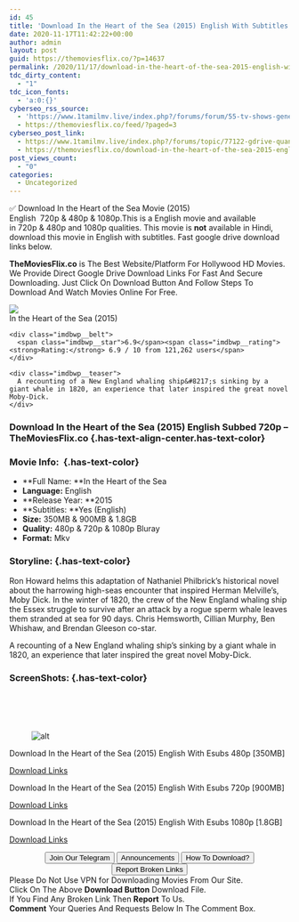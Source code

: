 ```yaml
---
id: 45
title: 'Download In the Heart of the Sea (2015) English With Subtitles 480p [350MB] || 720p [900MB] || 1080p [1.8GB]'
date: 2020-11-17T11:42:22+00:00
author: admin
layout: post
guid: https://themoviesflix.co/?p=14637
permalink: /2020/11/17/download-in-the-heart-of-the-sea-2015-english-with-subtitles-480p-350mb-720p-900mb-1080p-1-8gb/
tdc_dirty_content:
  - "1"
tdc_icon_fonts:
  - 'a:0:{}'
cyberseo_rss_source:
  - 'https://www.1tamilmv.live/index.php?/forums/forum/55-tv-shows-general-videos.xml/&page=3'
  - https://themoviesflix.co/feed/?paged=3
cyberseo_post_link:
  - https://www.1tamilmv.live/index.php?/forums/topic/77122-gdrive-quantico-complete-tv-series-season-01-02-03-720p-amzn-webdl-32gb/
  - https://themoviesflix.co/download-in-the-heart-of-the-sea-2015-english-480p-720p-1080p/
post_views_count:
  - "0"
categories:
  - Uncategorized
---
```

✅&nbsp;Download&nbsp;In the Heart of the Sea&nbsp;Movie&nbsp;(2015) English&nbsp;&nbsp;720p&nbsp;&&nbsp;480p&nbsp;&&nbsp;1080p.This is&nbsp;a&nbsp;English&nbsp;movie and available in&nbsp;720p&nbsp;&&nbsp;480p&nbsp;and&nbsp;1080p&nbsp;qualities. This movie is&nbsp;**not**&nbsp;available in Hindi, download this movie in English with subtitles. Fast google drive download links below.

**TheMoviesFlix.co**&nbsp;is The Best Website/Platform For Hollywood HD Movies. We Provide Direct Google Drive Download Links For Fast And Secure Downloading. Just Click On Download Button And Follow Steps To Download And Watch Movies Online For Free.

<div class="imdbwp imdbwp--movie dark">
  <div class="imdbwp__thumb">
    <a class="imdbwp__link" target="_blank" title="In the Heart of the Sea" href="https://www.imdb.com/title/tt1390411/" rel="nofollow noopener noreferrer"><img class="imdbwp__img" src="https://m.media-amazon.com/images/M/MV5BMjA5NzUwODExM15BMl5BanBnXkFtZTgwNjM0MzE4NjE@._V1_SX300.jpg" /></a>
  </div>
  
  <div class="imdbwp__content">
    <div class="imdbwp__header">
      <span class="imdbwp__title">In the Heart of the Sea</span> (2015)
    </div>
    
    <div class="imdbwp__belt">
      <span class="imdbwp__star">6.9</span><span class="imdbwp__rating"><strong>Rating:</strong> 6.9 / 10 from 121,262 users</span>
    </div>
    
    <div class="imdbwp__teaser">
      A recounting of a New England whaling ship&#8217;s sinking by a giant whale in 1820, an experience that later inspired the great novel Moby-Dick.
    </div>
  </div>
</div>

### Download In the Heart of the Sea (2015) English Subbed 720p – TheMoviesFlix.co {.has-text-align-center.has-text-color}

### Movie Info:&nbsp; {.has-text-color}

  * **Full Name:&nbsp;**In the Heart of the Sea
  * **Language:**&nbsp;English
  * **Release Year:&nbsp;**2015
  * **Subtitles:&nbsp;**Yes (English)
  * **Size:**&nbsp;350MB & 900MB & 1.8GB
  * **Quality:**&nbsp;480p & 720p & 1080p Bluray
  * **Format:**&nbsp;Mkv

### Storyline: {.has-text-color}

Ron Howard helms this adaptation of Nathaniel Philbrick’s historical novel about the harrowing high-seas encounter that inspired Herman Melville’s, Moby Dick. In the winter of 1820, the crew of the New England whaling ship the Essex struggle to survive after an attack by a rogue sperm whale leaves them stranded at sea for 90 days. Chris Hemsworth, Cillian Murphy, Ben Whishaw, and Brendan Gleeson co-star.

A recounting of a New England whaling ship’s sinking by a giant whale in 1820, an experience that later inspired the great novel Moby-Dick.

### ScreenShots: {.has-text-color}

<div class="wp-block-image">
  <figure class="aligncenter"><img src="https://i.imgur.com/s03lf5b.png" alt /></figure>
</div>

<div class="wp-block-image">
  <figure class="aligncenter"><img src="https://i.imgur.com/T9blsSs.jpg" alt /></figure>
</div>

<div class="wp-block-image">
  <figure class="aligncenter"><img src="https://i.imgur.com/yDqrE4i.jpg" alt /></figure>
</div>

<div class="wp-block-image">
  <figure class="aligncenter"><img src="https://i.imgur.com/CffjFaw.png" alt /></figure>
</div>

<div class="wp-block-image">
  <figure class="aligncenter"><img src="https://i.imgur.com/X8VAfql.png" alt /></figure>
</div><figure class="wp-block-image">

![alt](https://i.imgur.com/TNuZtF8.jpg) </figure> 

<p class="has-text-align-center has-text-color has-medium-font-size">
  Download In the Heart of the Sea (2015) English With Esubs 480p [350MB]
</p>

<span class="mb-center maxbutton-3-center"><span class="maxbutton-3-container mb-container"><a class="maxbutton-3 maxbutton maxbutton-post-button" target="_blank" rel="nofollow noopener noreferrer" href="https://coinquint.com/a20026/"><span class="mb-text">Download Links</span></a></span></span>

<p class="has-text-align-center has-text-color has-medium-font-size">
  Download In the Heart of the Sea (2015) English With Esubs 720p [900MB]
</p>

<span class="mb-center maxbutton-3-center"><span class="maxbutton-3-container mb-container"><a class="maxbutton-3 maxbutton maxbutton-post-button" target="_blank" rel="nofollow noopener noreferrer" href="https://coinquint.com/a20028/"><span class="mb-text">Download Links</span></a></span></span>

<p class="has-text-align-center has-text-color has-medium-font-size">
  Download In the Heart of the Sea (2015) English With Esubs 1080p [1.8GB]
</p>

<span class="mb-center maxbutton-3-center"><span class="maxbutton-3-container mb-container"><a class="maxbutton-3 maxbutton maxbutton-post-button" target="_blank" rel="nofollow noopener noreferrer" href="https://coinquint.com/a20030/"><span class="mb-text">Download Links</span></a></span></span>

<center>
</center>

<center>
  <a href="https://t.me/themoviesflixcom" target="_blank" data-wpel-link="external" rel="nofollow external noopener noreferrer"><button class="button button5">Join Our Telegram</button></a> <a href="https://themoviesflix.co/download-in-the-heart-of-the-sea-2015-english-480p-720p-1080p/#" target="_blank" data-wpel-link="external" rel="nofollow external noopener noreferrer"><button class="button button5">Announcements</button></a> <a href="https://themoviesflix.com/how-to-download/" target="_blank" data-wpel-link="external" rel="nofollow external noopener noreferrer"><button class="button button5">How To Download?</button></a> <a href="https://themoviesflix.co/download-in-the-heart-of-the-sea-2015-english-480p-720p-1080p/#" target="_blank" data-wpel-link="external" rel="nofollow external noopener noreferrer"><button class="button button5">Report Broken Links</button></a>
</center>

<div class="alert alert-danger">
  Please Do Not Use VPN for Downloading Movies From Our Site.
</div>

<div class="alert alert-success">
  Click On The Above <strong>Download Button</strong> Download File.
</div>

<div class="alert alert-warning">
  If You Find Any Broken Link Then <strong>Report</strong> To Us.
</div>

<div class="alert alert-info">
  <strong>Comment</strong> Your Queries And Requests Below In The Comment Box.
</div>